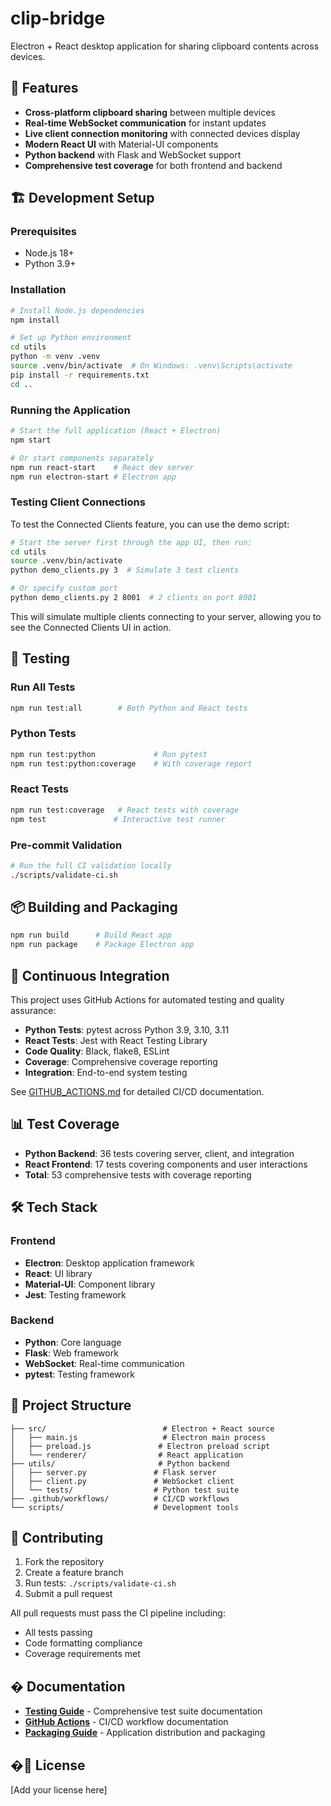 # clip-bridge

Electron + React desktop application for sharing clipboard contents across devices.

## 🚀 Features

- **Cross-platform clipboard sharing** between multiple devices
- **Real-time WebSocket communication** for instant updates
- **Live client connection monitoring** with connected devices display
- **Modern React UI** with Material-UI components
- **Python backend** with Flask and WebSocket support
- **Comprehensive test coverage** for both frontend and backend

## 🏗️ Development Setup

### Prerequisites
- Node.js 18+
- Python 3.9+

### Installation

```bash
# Install Node.js dependencies
npm install

# Set up Python environment
cd utils
python -m venv .venv
source .venv/bin/activate  # On Windows: .venv\Scripts\activate
pip install -r requirements.txt
cd ..
```

### Running the Application

```bash
# Start the full application (React + Electron)
npm start

# Or start components separately
npm run react-start    # React dev server
npm run electron-start # Electron app
```

### Testing Client Connections

To test the Connected Clients feature, you can use the demo script:

```bash
# Start the server first through the app UI, then run:
cd utils
source .venv/bin/activate
python demo_clients.py 3  # Simulate 3 test clients

# Or specify custom port
python demo_clients.py 2 8001  # 2 clients on port 8001
```

This will simulate multiple clients connecting to your server, allowing you to see the Connected Clients UI in action.

## 🧪 Testing

### Run All Tests
```bash
npm run test:all        # Both Python and React tests
```

### Python Tests
```bash
npm run test:python             # Run pytest
npm run test:python:coverage    # With coverage report
```

### React Tests
```bash
npm run test:coverage   # React tests with coverage
npm test               # Interactive test runner
```

### Pre-commit Validation
```bash
# Run the full CI validation locally
./scripts/validate-ci.sh
```

## 📦 Building and Packaging

```bash
npm run build      # Build React app
npm run package    # Package Electron app
```

## 🔄 Continuous Integration

This project uses GitHub Actions for automated testing and quality assurance:

- **Python Tests**: pytest across Python 3.9, 3.10, 3.11
- **React Tests**: Jest with React Testing Library
- **Code Quality**: Black, flake8, ESLint
- **Coverage**: Comprehensive coverage reporting
- **Integration**: End-to-end system testing

See [GITHUB_ACTIONS.md](./GITHUB_ACTIONS.md) for detailed CI/CD documentation.

## 📊 Test Coverage

- **Python Backend**: 36 tests covering server, client, and integration
- **React Frontend**: 17 tests covering components and user interactions
- **Total**: 53 comprehensive tests with coverage reporting

## 🛠️ Tech Stack

### Frontend
- **Electron**: Desktop application framework
- **React**: UI library
- **Material-UI**: Component library
- **Jest**: Testing framework

### Backend  
- **Python**: Core language
- **Flask**: Web framework
- **WebSocket**: Real-time communication
- **pytest**: Testing framework

## 📁 Project Structure

```
├── src/                          # Electron + React source
│   ├── main.js                   # Electron main process
│   ├── preload.js               # Electron preload script
│   └── renderer/                # React application
├── utils/                       # Python backend
│   ├── server.py               # Flask server
│   ├── client.py               # WebSocket client
│   └── tests/                  # Python test suite
├── .github/workflows/          # CI/CD workflows
└── scripts/                    # Development tools
```

## 🤝 Contributing

1. Fork the repository
2. Create a feature branch
3. Run tests: `./scripts/validate-ci.sh`
4. Submit a pull request

All pull requests must pass the CI pipeline including:
- All tests passing
- Code formatting compliance
- Coverage requirements met

## � Documentation

- **[Testing Guide](docs/TESTING.md)** - Comprehensive test suite documentation
- **[GitHub Actions](docs/GITHUB_ACTIONS.md)** - CI/CD workflow documentation  
- **[Packaging Guide](docs/PACKAGING.md)** - Application distribution and packaging

## �📄 License

[Add your license here]
